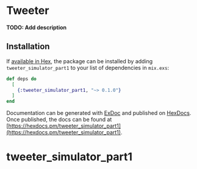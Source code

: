 # Tweeter

**TODO: Add description**

## Installation

If [available in Hex](https://hex.pm/docs/publish), the package can be installed
by adding `tweeter_simulator_part1` to your list of dependencies in `mix.exs`:

```elixir
def deps do
  [
    {:tweeter_simulator_part1, "~> 0.1.0"}
  ]
end
```

Documentation can be generated with [ExDoc](https://github.com/elixir-lang/ex_doc)
and published on [HexDocs](https://hexdocs.pm). Once published, the docs can
be found at [https://hexdocs.pm/tweeter_simulator_part1](https://hexdocs.pm/tweeter_simulator_part1).

# tweeter_simulator_part1
